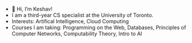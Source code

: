 - 👋 Hi, I’m Keshav!
- I am a third-year CS specialist at the University of Toronto.
- Interests: Artifical Intelligence, Cloud Computing
- Courses I am taking: Programming on the Web, Databases, Principles of Computer Networks, Computability Theory, Intro to AI

<!---
kworathur/kworathur is a ✨ special ✨ repository because its `README.md` (this file) appears on your GitHub profile.
You can click the Preview link to take a look at your changes.
--->
